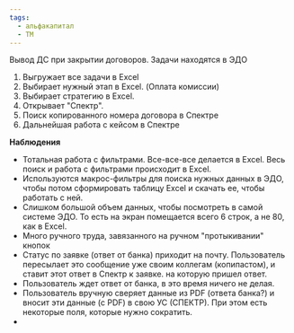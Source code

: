 ```yaml
---
tags:
  - альфакапитал
  - TM
---
```

Вывод ДС при закрытии договоров.
Задачи находятся в ЭДО


1. Выгружает все задачи в Excel
2. Выбирает нужный этап в Excel. (Оплата комиссии)
3. Выбирает стратегию в Excel.
4. Открывает "Спектр".
5. Поиск копированного номера договора в Спектре
6. Дальнейшая работа с кейсом в Спектре

**Наблюдения**

- Тотальная работа с фильтрами. Все-все-все делается в Excel. Весь поиск и работа с фильтрами происходит в Excel.
- Используются макрос-фильтры для поиска нужных данных в ЭДО, чтобы потом сформировать таблицу Excel и скачать ее, чтобы работать с ней.
- Слишком большой объем данных, чтобы посмотреть в самой системе ЭДО. То есть на экран помещается всего 6 строк, а не 80, как в Excel.
- Много ручного труда, завязанного на ручном "протыкивании" кнопок
- Статус по заявке (ответ от банка) приходит на почту. Пользователь пересылает это сообщение уже своим коллегам (копипастом), и ставит этот ответ в Спектр к заявке. на которую пришел ответ.
- Пользователь ждет ответ от банка, в это время ничего не делая.
- Пользователь вручную сверяет данные из PDF (ответа банка?) и вносит эти данные (с PDF) в свою УС (СПЕКТР). При этом есть некоторые поля, которые нужно сократить.
- 





